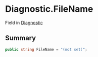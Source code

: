 # Diagnostic.FileName

Field in [Diagnostic](/api/csharp/yarn.compiler.diagnostic.md)

## Summary



```csharp
public string FileName = "(not set)";
```

